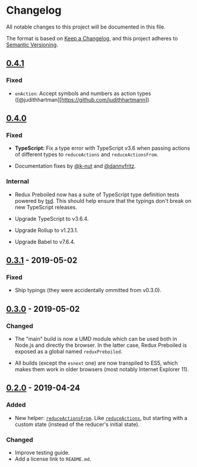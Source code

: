 # Changelog

All notable changes to this project will be documented in this file.

The format is based on [Keep a Changelog](https://keepachangelog.com/en/1.0.0/),
and this project adheres to [Semantic Versioning](https://semver.org/spec/v2.0.0.html).

## [0.4.1]

### Fixed

- `onAction`: Accept symbols and numbers as action types ([@judithhartman][https://github.com/judithhartmann])

## [0.4.0]

### Fixed

- **TypeScript:** Fix a type error with TypeScript v3.6 when passing actions
  of different types to `reduceActions` and `reduceActionsFrom`.

- Documentation fixes by [@k-nut](https://github.com/k-nut) and
  [@dannyfritz](https://github.com/dannyfritz).

### Internal

- Redux Preboiled now has a suite of TypeScript type definition tests powered
  by [tsd](https://github.com/SamVerschueren/tsd). This should help ensure
  that the typings don't break on new TypeScript releases.

- Upgrade TypeScript to v3.6.4.

- Upgrade Rollup to v1.23.1.

- Upgrade Babel to v7.6.4.

## [0.3.1] - 2019-05-02

### Fixed

- Ship typings (they were accidentally ommitted from v0.3.0).

## [0.3.0] - 2019-05-02

### Changed

- The "main" build is now a UMD module which can be used both in Node.js
  and directly the browser. In the latter case, Redux Preboiled is exposed
  as a global named `reduxPreboiled`.

- All builds (except the `esnext` one) are now transpiled to ES5, which makes
  them work in older browsers (most notably Internet Explorer 11).

## [0.2.0] - 2019-04-24

### Added

- New helper:
  [`reduceActionsFrom`](https://redux-preboiled.js.org/api/reduceactionsfrom).
  Like [`reduceActions`](https://redux-preboiled.js.org/api/reduceactions), but
  starting with a custom state (instead of the reducer's initial state).

### Changed

- Improve testing guide.
- Add a license link to `README.md`.

[Unreleased]: https://github.com/denisw/redux-preboiled/compare/v0.4.1...HEAD
[0.4.1]: https://github.com/denisw/redux-preboiled/compare/v0.4.0...v0.4.1
[0.4.0]: https://github.com/denisw/redux-preboiled/compare/v0.3.1...v0.4.0
[0.3.1]: https://github.com/denisw/redux-preboiled/compare/v0.3.0...v0.3.1
[0.3.0]: https://github.com/denisw/redux-preboiled/compare/v0.2.0...v0.3.0
[0.2.0]: https://github.com/denisw/redux-preboiled/compare/v0.1.0...v0.2.0
